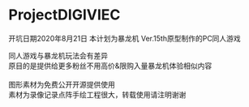 # ProjectDIGIVIEC
开坑日期2020年8月21日
本计划为暴龙机 Ver.15th原型制作的PC同人游戏

同人游戏与暴龙机玩法会有差异<br>
原目的是提供给更多粉丝不用高价&限购入量暴龙机体验相似内容<br>
<br>
图形素材为免费公开开源提供使用<br>
素材为录像记录点阵手绘工程很大，转载使用请注明谢谢
